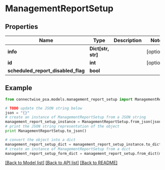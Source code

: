 # ManagementReportSetup


## Properties
Name | Type | Description | Notes
------------ | ------------- | ------------- | -------------
**info** | **Dict[str, str]** |  | [optional] 
**id** | **int** |  | [optional] 
**scheduled_report_disabled_flag** | **bool** |  | 

## Example

```python
from connectwise_psa.models.management_report_setup import ManagementReportSetup

# TODO update the JSON string below
json = "{}"
# create an instance of ManagementReportSetup from a JSON string
management_report_setup_instance = ManagementReportSetup.from_json(json)
# print the JSON string representation of the object
print ManagementReportSetup.to_json()

# convert the object into a dict
management_report_setup_dict = management_report_setup_instance.to_dict()
# create an instance of ManagementReportSetup from a dict
management_report_setup_form_dict = management_report_setup.from_dict(management_report_setup_dict)
```
[[Back to Model list]](../README.md#documentation-for-models) [[Back to API list]](../README.md#documentation-for-api-endpoints) [[Back to README]](../README.md)


